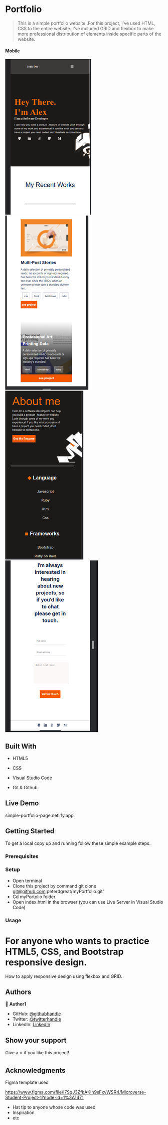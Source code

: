 # Portfolio


> This is a simple portfolio website .For this project, I've used HTML, CSS to the entire website. I've included GRID and flexbox to make more professional distribution of elements inside specific parts of the website.

#### Mobile

![screenshot](/img/readme/mobile-1.png) ![screenshot-2](/img/readme/mobile-2.png) 
![screenshot-3](/img/readme/mobile-3.png) ![screenshot-4](/img/readme/mobile-4.png)



## Built With

- HTML5

- CSS

- Visual Studio Code

- Git & Github


## Live Demo

simple-portfolio-page.netlify.app
## Getting Started


To get a local copy up and running follow these simple example steps.

### Prerequisites

### Setup
* Open terminal
* Clone this project by command git clone git@github.com:peterdgreat/myPortfolio.git"
* Cd myPortolio folder
* Open index.html in the browser (you can use Live Server in Visual Studio Code)


### Usage
# For anyone who wants to practice HTML5, CSS, and Bootstrap responsive design.
How to apply responsive design using flexbox and GRID.




## Authors

👤 **Author1**

- GitHub: [@githubhandle](https://github.com/peterdgreat)
- Twitter: [@twitterhandle](https://twitter.com/dev_Peter_O)
- LinkedIn: [LinkedIn](https://linkedin.com/in/ajayi-peter-4391ab1b5)





## Show your support

Give a ⭐️ if you like this project!

## Acknowledgments
Figma template used 

https://www.figma.com/file/l7SqJ3ZfkAKih9sFxvWSR4/Microverse-Student-Project-1?node-id=1%3A1471
- Hat tip to anyone whose code was used
- Inspiration
- etc